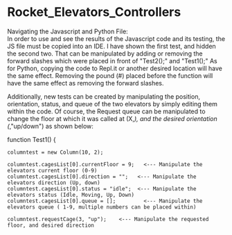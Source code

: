 # Rocket_Elevators_Controllers
Navigating the Javascript and Python File: <br>
In order to use and see the results of the Javascript code and its testing, the JS file must be copied into an IDE.
I have shown the first test, and hidden the second two. That can be manipulated by adding or removing the 
forward slashes which were placed in front of "Test2();" and "Test1();"
As for Python, copying the code to Repl.it or another desired location will have the same effect. Removing the pound (#) placed before the 
function will have the same effect as removing the forward slashes.


Additionally, new tests can be created by manipulating the position, orientation, status, and queue of the two
elevators by simply editing them within the code. Of course, the Request queue can be manipulated to change the
floor at which it was called at (X,_), and the desired orientation (_,"up/down") as shown below:

function Test1() {
	
	columntest = new Column(10, 2);

	columntest.cagesList[0].currentFloor = 9;   <--- Manipulate the elevators current floor (0-9)
    columntest.cagesList[0].direction = "";   <--- Manipulate the elevators direction (Up, down)
    columntest.cagesList[0].status = "idle";  <--- Manipulate the elevators status (Idle, Moving, Up, Down)
	columntest.cagesList[0].queue = [];         <--- Manipulate the elevators queue ( 1-9, multiple numbers can be placed within)

	columntest.requestCage(3, "up");    <--- Manipulate the requested floor, and desired direction




